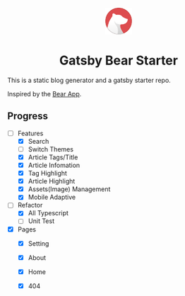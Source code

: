 <p align="center">
  <a href="https://www.gatsbyjs.org">
    <img alt="Gatsby" src="./src/assets/bear-logo.svg" width="60" />
  </a>
</p>
<h1 align="center">
  Gatsby Bear Starter
</h1>

This is a static blog generator and a gatsby starter repo.

Inspired by the [Bear App](https://bear.app/).

## Progress

- [ ] Features
  - [x] Search
  - [ ] Switch Themes
  - [X] Article Tags/Title
  - [x] Article Infomation
  - [x] Tag Highlight
  - [x] Article Highlight
  - [x] Assets(Image) Management
  - [x] Mobile Adaptive
- [ ] Refactor
  - [x] All Typescript
  - [ ] Unit Test
- [X] Pages
  - [X] Setting
  - [X] About
  - [X] Home
  - [X] 404


